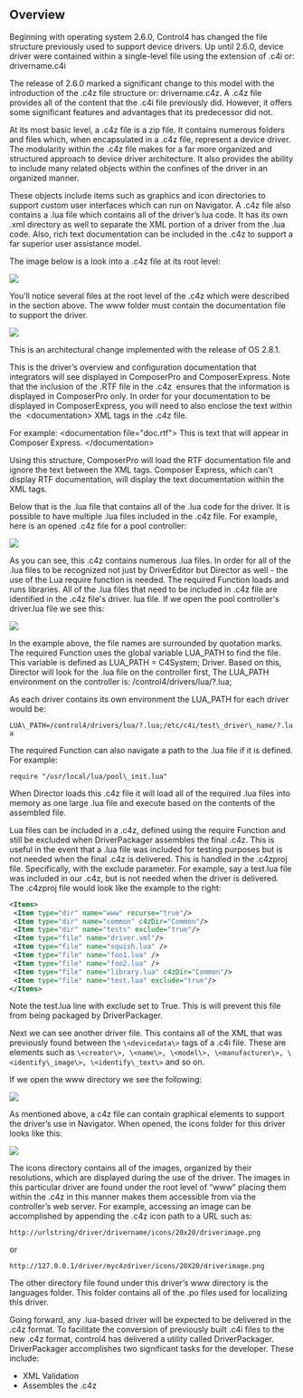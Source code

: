 ## Overview

Beginning with operating system 2.6.0, Control4 has changed the file structure previously used to support device drivers. Up until 2.6.0, device driver were contained within a single-level file using the extension of .c4i or: drivername.c4i

The release of 2.6.0 marked a significant change to this model with the introduction of the .c4z file structure or: drivername.c4z. A .c4z file provides all of the content that the .c4i file previously did. However, it offers some significant features and advantages that its predecessor did not.

At its most basic level, a .c4z file is a zip file. It contains numerous folders and files which, when encapsulated in a .c4z file, represent a device driver. The modularity within the .c4z file makes for a far more organized and structured approach to device driver architecture. It also provides the ability to include many related objects within the confines of the driver in an organized manner.

These objects include items such as graphics and icon directories to support custom user interfaces which can run on Navigator. A .c4z file also contains a .lua file which contains all of the driver’s lua code. It has its own .xml directory as well to separate the XML portion of a driver from the .lua code. Also, rich text documentation can be included in the .c4z to support a far superior user assistance model.

The image below is a look into a .c4z file at its root level:

<img src="images/6_understanding_c4z_drivers-Overview-01.png"/>

You’ll notice several files at the root level of the .c4z which were described in the section above. The www folder must contain the documentation file to support the driver.

<img src="images/6_understanding_c4z_drivers-Overview-02.png"/>

This is an architectural change implemented with the release of OS 2.8.1.

This is the driver’s overview and configuration documentation that integrators will see displayed in ComposerPro and ComposerExpress. Note that the inclusion of the .RTF file in the .c4z  ensures that the information is displayed in ComposerPro only. In order for your documentation to be displayed in ComposerExpress, you will need to also enclose the text within the  \<documentation\> XML tags in the .c4z file.

For example:
\<documentation file="doc.rtf"\> This is text that will appear in Composer Express. \</documentation\> 

Using this structure, ComposerPro will load the RTF documentation file and ignore the text between the XML tags. Composer Express, which can't display RTF documentation, will display the text documentation within the XML tags.

Below that is the .lua file that contains all of the .lua code for the driver. It is possible to have multiple .lua files included in the .c4z file. For example, here is an opened .c4z file for a pool controller:

<img src="images/6_understanding_c4z_drivers-Overview-03.png"/>

As you can see, this .c4z contains numerous .lua files. In order for all of the .lua files to be recognized not just by DriverEditor but Director as well - the use of the Lua require function is needed. The required Function loads and runs libraries. All of the .lua files that need to be included in .c4z file are identified in the .c4z file's driver. lua file. If we open the pool controller's driver.lua file we see this:

<img src="images/6_understanding_c4z_drivers-Overview-04.png"/>

In the example above, the file names are surrounded by quotation marks. The required Function uses the global variable LUA\_PATH to find the file. This variable is defined as LUA\_PATH = C4System; Driver. Based on this, Director will look for the .lua file on the controller first, The LUA\_PATH environment on the controller is:
/control4/drivers/lua/?.lua;

As each driver contains its own environment the LUA\_PATH for each driver would be:

`LUA\_PATH=/control4/drivers/lua/?.lua;/etc/c4i/test\_driver\_name/?.lua`

The required Function can also navigate a path to the .lua file if it is defined. For example:

`require "/usr/local/lua/pool\_init.lua"`

When Director loads this .c4z file it will load all of the required .lua files into memory as one large .lua file and execute based on the contents of the assembled file.

Lua files can be included in a .c4z, defined using the require Function and still be excluded when DriverPackager assembles the final .c4z. This is useful in the event that a .lua file was included for testing purposes but is not needed when the final .c4z is delivered. This is handled in the .c4zproj file. Specifically, with the exclude parameter. For example, say a test.lua file was included in our .c4z, but is not needed when the driver is delivered. The .c4zproj file would look like the example to the right:

```xml
<Items>
 <Item type="dir" name="www" recurse="true"/>
 <Item type="dir" name="common" c4zDir="Common"/>
 <Item type="dir" name="tests" exclude="true"/>
 <Item type="file" name="driver.xml"/>
 <Item type="file" name="squish.lua" />
 <Item type="file" name="foo1.lua" />
 <Item type="file" name="foo2.lua" />
 <Item type="file" name="library.lua" c4zDir="Common"/>
 <Item type="file" name="test.lua" exclude="true"/>
</Items>
```

Note the test.lua line with exclude set to True. This is will prevent this file from being packaged by DriverPackager.

Next we can see another driver file. This contains all of the XML that was previously found between the `\<devicedata\>` tags of a .c4i file. These are elements such as `\<creator\>, \<name\>, \<model\>, \<manufacturer\>, \<identify\_image\>, \<identify\_text\>` and so on.

If we open the www directory we see the following:

<img src="images/6_understanding_c4z_drivers-Overview-05.png"/>

As mentioned above, a c4z file can contain graphical elements to support the driver’s use in Navigator. When opened, the icons folder for this driver looks like this:

<img src="images/6_understanding_c4z_drivers-Overview-06.png"/>

The icons directory contains all of the images, organized by their resolutions, which are displayed during the use of the driver. The images in this particular driver are found under the root level of “www” placing them within the .c4z in this manner makes them accessible from via the controller’s web server. For example, accessing an image can be accomplished by appending the .c4z icon path to a URL such as:

`http://urlstring/driver/drivername/icons/20x20/driverimage.png`

or

`http://127.0.0.1/driver/myc4zdriver/icons/20X20/driverimage.png`

The other directory file found under this driver’s www directory is the languages folder. This folder contains all of the .po files used for localizing this driver.

Going forward, any .lua-based driver will be expected to be delivered in the .c4z format. To facilitate the conversion of previously built .c4i files to the new .c4z format, control4 has delivered a utility called DriverPackager. DriverPackager accomplishes two significant tasks for the developer. These include:

- XML Validation
- Assembles the .c4z






